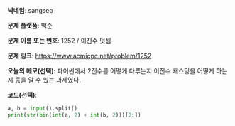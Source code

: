 **닉네임**: sangseo

**문제 플랫폼**: 백준

**문제 이름 또는 번호**: 1252 / 이진수 덧셈

**문제 링크**: https://www.acmicpc.net/problem/1252

**오늘의 메모(선택)**: 파이썬에서 2진수를 어떻게 다루는지 이진수 캐스팅을 어떻게 하는지 등을 알 수 있는 과제였다.

**코드(선택)**:
```python
a, b = input().split()
print(str(bin(int(a, 2) + int(b, 2)))[2:])
```
